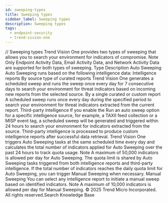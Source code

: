 ```yaml
---
id: sweeping-types
title: Sweeping types
sidebar_label: Sweeping types
description: Sweeping types
tags:
  - endpoint-security
  - trend-vision-one
---
```


/*<![CDATA[*/ $('#title').html($('meta[name=map-description]').attr('content')); /*]]>*/ Sweeping types Trend Vision One provides two types of sweeping that allows you to search your environment for indicators of compromise. Note Only Endpoint Activity Data, Email Activity Data, and Network Activity Data are supported for both types of sweeping. Type Description Auto Sweeping Auto Sweeping runs based on the following intelligence data: Intelligence reports By source type of curated reports Trend Vision One generates a scheduled sweep and runs the sweep once every day for 7 consecutive days to search your environment for threat indicators based on incoming new reports from the selected source. By a single curated or custom report A scheduled sweep runs once every day during the specified period to search your environment for threat indicators extracted from the current report. Third-party intelligence If you enable the Run an auto sweep option for a specific intelligence source, for example, a TAXII feed collection or a MISP event tag, a scheduled sweep will be generated and triggered within 24 hours to search your environment for indicators extracted from the source. Third-party intelligence is processed to produce custom intelligence reports after successful data retrieval. Trend Vision One triggers Auto Sweeping tasks at the same scheduled time every day and calculates the total number of indicators applied for Auto Sweeping over the past 24 hours to track quota usage. Note A maximum of 50,000 indicators is allowed per day for Auto Sweeping. The quota limit is shared by Auto Sweeping tasks triggered from both intelligence reports and third-party intelligence. If the total number of indicators reaches the daily quota limit for Auto Sweeping, you can trigger Manual Sweeping when necessary. Manual Sweeping You can select any intelligence report to initiate a manual sweep based on identified indicators. Note A maximum of 10,000 indicators is allowed per day for Manual Sweeping. © 2025 Trend Micro Incorporated. All rights reserved.Search Knowledge Base